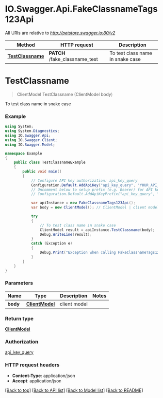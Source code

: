 # IO.Swagger.Api.FakeClassnameTags123Api

All URIs are relative to *http://petstore.swagger.io:80/v2*

Method | HTTP request | Description
------------- | ------------- | -------------
[**TestClassname**](FakeClassnameTags123Api.md#testclassname) | **PATCH** /fake_classname_test | To test class name in snake case

<a name="testclassname"></a>
# **TestClassname**
> ClientModel TestClassname (ClientModel body)

To test class name in snake case

### Example
```csharp
using System;
using System.Diagnostics;
using IO.Swagger.Api;
using IO.Swagger.Client;
using IO.Swagger.Model;

namespace Example
{
    public class TestClassnameExample
    {
        public void main()
        {
            // Configure API key authorization: api_key_query
            Configuration.Default.AddApiKey("api_key_query", "YOUR_API_KEY");
            // Uncomment below to setup prefix (e.g. Bearer) for API key, if needed
            // Configuration.Default.AddApiKeyPrefix("api_key_query", "Bearer");

            var apiInstance = new FakeClassnameTags123Api();
            var body = new ClientModel(); // ClientModel | client model

            try
            {
                // To test class name in snake case
                ClientModel result = apiInstance.TestClassname(body);
                Debug.WriteLine(result);
            }
            catch (Exception e)
            {
                Debug.Print("Exception when calling FakeClassnameTags123Api.TestClassname: " + e.Message );
            }
        }
    }
}
```

### Parameters

Name | Type | Description  | Notes
------------- | ------------- | ------------- | -------------
 **body** | [**ClientModel**](ClientModel.md)| client model | 

### Return type

[**ClientModel**](ClientModel.md)

### Authorization

[api_key_query](../README.md#api_key_query)

### HTTP request headers

 - **Content-Type**: application/json
 - **Accept**: application/json

[[Back to top]](#) [[Back to API list]](../README.md#documentation-for-api-endpoints) [[Back to Model list]](../README.md#documentation-for-models) [[Back to README]](../README.md)
